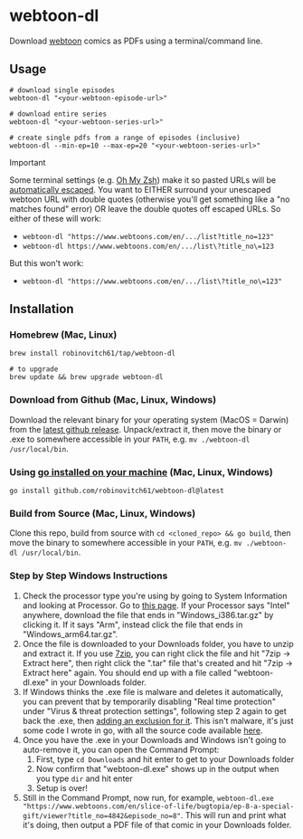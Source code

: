 # webtoon-dl

Download [webtoon](https://www.webtoons.com/en/) comics as PDFs using a terminal/command line.

## Usage

```shell
# download single episodes
webtoon-dl "<your-webtoon-episode-url>"

# download entire series
webtoon-dl "<your-webtoon-series-url>"

# create single pdfs from a range of episodes (inclusive)
webtoon-dl --min-ep=10 --max-ep=20 "<your-webtoon-series-url>"
```

> [!IMPORTANT]  
> Some terminal settings (e.g. [Oh My Zsh](https://ohmyz.sh)) make it so pasted URLs will be [automatically escaped](https://github.com/ohmyzsh/ohmyzsh/issues/7632).
> You want to EITHER surround your unescaped webtoon URL with double quotes (otherwise you'll get something like a "no matches found" error) OR leave the double quotes off escaped URLs.
> So either of these will work:
> - `webtoon-dl "https://www.webtoons.com/en/.../list?title_no=123"`
> - `webtoon-dl https://www.webtoons.com/en/.../list\?title_no\=123`
> 
> But this won't work:
> - `webtoon-dl "https://www.webtoons.com/en/.../list\?title_no\=123"`

## Installation

### Homebrew (Mac, Linux)

```shell
brew install robinovitch61/tap/webtoon-dl

# to upgrade
brew update && brew upgrade webtoon-dl
```

### Download from Github (Mac, Linux, Windows)

Download the relevant binary for your operating system (MacOS = Darwin) from
the [latest github release](https://github.com/robinovitch61/webtoon-dl/releases). Unpack/extract it, then move the
binary or .exe to somewhere accessible in your `PATH`, e.g. `mv ./webtoon-dl /usr/local/bin`.

### Using [go installed on your machine](https://go.dev/doc/install) (Mac, Linux, Windows)

```shell
go install github.com/robinovitch61/webtoon-dl@latest
```

### Build from Source (Mac, Linux, Windows)

Clone this repo, build from source with `cd <cloned_repo> && go build`, then move the binary to somewhere accessible in
your `PATH`, e.g. `mv ./webtoon-dl /usr/local/bin`.

### Step by Step Windows Instructions

1. Check the processor type you're using by going to System Information and looking at Processor. Go to [this page](https://github.com/robinovitch61/webtoon-dl/releases). If your Processor says "Intel" anywhere, download the file that ends in "Windows\_i386.tar.gz" by clicking it. If it says "Arm", instead click the file that ends in "Windows\_arm64.tar.gz".
2. Once the file is downloaded to your Downloads folder, you have to unzip and extract it. If you use [7zip](https://www.7-zip.org/), you can right click the file and hit "7zip -> Extract here", then right click the ".tar" file that's created and hit "7zip -> Extract here" again. You should end up with a file called "webtoon-dl.exe" in your Downloads folder.
3. If Windows thinks the .exe file is malware and deletes it automatically, you can prevent that by temporarily disabling "Real time protection" under "Virus & threat protection settings", following step 2 again to get back the .exe, then [adding an exclusion for it](https://support.microsoft.com/en-us/windows/add-an-exclusion-to-windows-security-811816c0-4dfd-af4a-47e4-c301afe13b26). This isn't malware, it's just some code I wrote in go, with all the source code available [here](https://github.com/robinovitch61/webtoon-dl/blob/main/main.go).
4. Once you have the .exe in your Downloads and Windows isn't going to auto-remove it, you can open the Command Prompt:
   1. First, type `cd Downloads` and hit enter to get to your Downloads folder
   2. Now confirm that "webtoon-dl.exe" shows up in the output when you type `dir` and hit enter
   3. Setup is over!
5. Still in the Command Prompt, now run, for example, `webtoon-dl.exe "https://www.webtoons.com/en/slice-of-life/bugtopia/ep-8-a-special-gift/viewer?title_no=4842&episode_no=8"`. This will run and print what it's doing, then output a PDF file of that comic in your Downloads folder.
